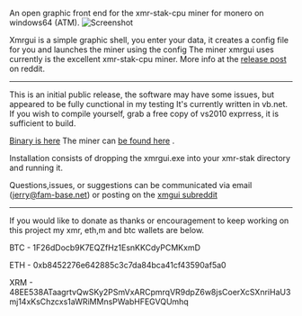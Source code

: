 An open graphic front end for the xmr-stak-cpu miner for monero on windows64 (ATM). 
![Screenshot](https://i.imgur.com/jXdAzVm.png "Picture of xmrgui") 
      
      
Xmrgui is a simple graphic shell, you enter your data, it creates a config file for you and launches the miner using the config
The miner xmrgui uses currently is the excellent xmr-stak-cpu miner.  More info at the [release post](https://www.reddit.com/r/MoneroMining/comments/7gbfsh/xmrgui_super_alpha_release/) on reddit. 
 
 ____
      
   This is an initial public release, the software may have some issues, but appeared to be fully cunctional in my testing
It's currently written in vb.net. If you wish to compile yourself, grab a free copy of vs2010 exprress, it is sufficient to build.


[Binary is here](https://github.com/jerrimus/xmrgui/blob/master/xmrgui/xmrgui/bin/Release/xmrgui.exe)
 The miner can [be found here](https://github.com/fireice-uk/xmr-stak-cpu/releases) . 
  
  Installation consists of dropping the xmrgui.exe into your xmr-stak directory and running it.
  
  Questions,issues, or suggestions can be communicated via email (jerry@fam-base.net) or posting on the [xmgui subreddit](https://www.reddit.com/r/XMGUI)
  
  ____

If you would like to donate as thanks or encouragement to keep working on this project my xmr, eth,m and btc wallets are below.

BTC - 1F26dDocb9K7EQZfHz1EsnKKCdyPCMKxmD

ETH - 0xb8452276e642885c3c7da84bca41cf43590af5a0

XRM - 48EE538ATaagrtvQwSKy2PSmVxARCpmrqVR9dpZ6w8jsCoerXcSXnriHaU3mj14xKsChzcxs1aWRiMMnsPWabHFEGVQUmhq
